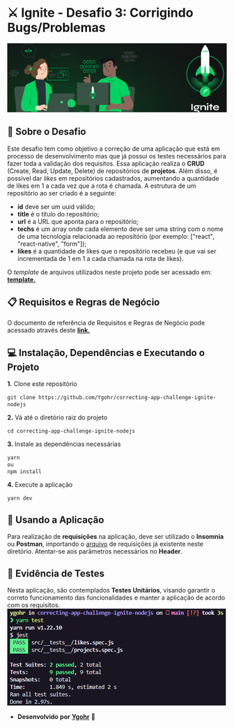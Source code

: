 # ⚔️ Ignite - Desafio 3: Corrigindo Bugs/Problemas
![](assets/capa_ignite.png)
<br>

## :pushpin: Sobre o Desafio
Este desafio tem como objetivo a correção de uma aplicação que está em processo de desenvolvimento mas que já possui os testes necessários para fazer toda a validação dos requisitos.
Essa aplicação realiza o **CRUD** (Create, Read, Update, Delete) de repositórios de **projetos**. Além disso, é possível dar _likes_ em repositórios cadastrados, aumentando a quantidade de likes em 1 a cada vez que a rota é chamada.
A estrutura de um repositório ao ser criado é a seguinte: 

- **id** deve ser um uuid válido;
- **title** é o título do repositório;
- **url** é a URL que aponta para o repositório;
- **techs** é um array onde cada elemento deve ser uma string com o nome de uma tecnologia relacionada ao repositório (por exemplo: ["react", "react-native", "form"]);
- **likes** é a quantidade de likes que o repositório recebeu (e que vai ser incrementada de 1 em 1 a cada chamada na rota de likes).

O _template_ de arquivos utilizados neste projeto pode ser acessado em: [**template.**](https://github.com/rocketseat-education/ignite-template-corrigindo-o-codigo)

## 📋 Requisitos e Regras de Negócio
O documento de referência de Requisitos e Regras de Negócio pode acessado através deste [**link.**](https://www.notion.so/Requisitos-e-Regras-de-Neg-cio-Corrigindo-Bugs-Problemas-Desafio-3-Ignite-fd8fc60292394f11855e568edc156ef3)

## 💻 Instalação, Dependências e Executando o Projeto
**1.** Clone este repositório 
```
git clone https://github.com/Ygohr/correcting-app-challenge-ignite-nodejs
``` 
**2.** Vá até o diretório raiz do projeto
```
cd correcting-app-challenge-ignite-nodejs
``` 
**3.** Instale as dependências necessárias
```
yarn 
ou
npm install
```
**4.** Execute a aplicação
```
yarn dev
```

## :floppy_disk: Usando a Aplicação
Para realização de **requisições** na aplicação, deve ser utilizado o **Insomnia** ou **Postman**, importando o [arquivo](insomnia_requests) de requisições já existente neste diretório.
Atentar-se aos parâmetros necessários no **Header**.

## :syringe: Evidência de Testes
Nesta aplicação, são contemplados **Testes Unitários**, visando garantir o correto funcionamento das funcionalidades e manter a aplicação de acordo com os requisitos. <br/>
![](assets/test_evidence.png)


- **Desenvolvido** **por** [**Ygohr**](https://www.linkedin.com/in/ygohr-medeiros-28451b14a/) 🤖

